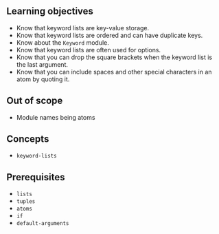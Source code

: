 ## Learning objectives

- Know that keyword lists are key-value storage.
- Know that keyword lists are ordered and can have duplicate keys.
- Know about the `Keyword` module.
- Know that keyword lists are often used for options.
- Know that you can drop the square brackets when the keyword list is the last argument.
- Know that you can include spaces and other special characters in an atom by quoting it.

## Out of scope

- Module names being atoms

## Concepts

- `keyword-lists`

## Prerequisites

- `lists`
- `tuples`
- `atoms`
- `if`
- `default-arguments`
